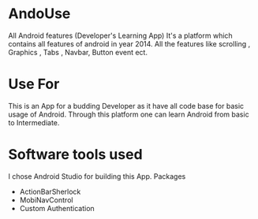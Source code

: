 # AndoUse
All Android features (Developer's Learning App)
It's a platform which contains all features of android in year 2014. All the features like scrolling , Graphics , Tabs , Navbar, Button event ect.

# Use For 
This is an App for a budding Developer as it have all code base for basic usage of Android.
Through this platform one can learn Android from basic to Intermediate.


# Software tools used
I chose Android Studio for building this App.
Packages
* ActionBarSherlock
* MobiNavControl
* Custom Authentication

